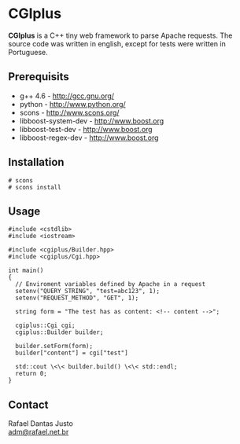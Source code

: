 CGIplus
=======

**CGIplus** is a C++ tiny web framework to parse Apache requests. The
source code was written in english, except for tests were written in
Portuguese.

Prerequisits
------------

  * g++ 4.6 - <http://gcc.gnu.org/>
  * python - <http://www.python.org/>
  * scons - <http://www.scons.org/>
  * libboost-system-dev - <http://www.boost.org>
  * libboost-test-dev - <http://www.boost.org>
  * libboost-regex-dev - <http://www.boost.org>

Installation
------------

    # scons
    # scons install

Usage
-----

    #include <cstdlib>
    #include <iostream>
    
    #include <cgiplus/Builder.hpp>
    #include <cgiplus/Cgi.hpp>
    
    int main()
    {
      // Enviroment variables defined by Apache in a request
      setenv("QUERY_STRING", "test=abc123", 1);
      setenv("REQUEST_METHOD", "GET", 1);
      
      string form = "The test has as content: <!-- content -->";
      
      cgiplus::Cgi cgi;
      cgiplus::Builder builder;
      
      builder.setForm(form);
      builder["content"] = cgi["test"]
      
      std::cout \<\< builder.build() \<\< std::endl;
      return 0;
    }

Contact
-------

  Rafael Dantas Justo  
  <adm@rafael.net.br>

